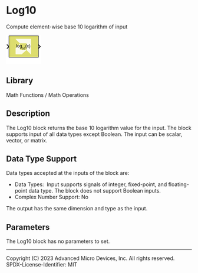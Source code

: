 # Log10

Compute element-wise base 10 logarithm of input

![](./Images/block.png)

## Library

Math Functions / Math Operations

## Description

The Log10 block returns the base 10 logarithm value for the input. The
block supports input of all data types except Boolean. The input can be
scalar, vector, or matrix.

## Data Type Support

Data types accepted at the inputs of the block are:

- Data Types:  Input supports signals of integer, fixed-point, and
  floating-point data type. The block does not support Boolean inputs.
- Complex Number Support: No

The output has the same dimension and type as the input.

## Parameters

The Log10 block has no parameters to set.

--------------
Copyright (C) 2023 Advanced Micro Devices, Inc. All rights reserved.
SPDX-License-Identifier: MIT
